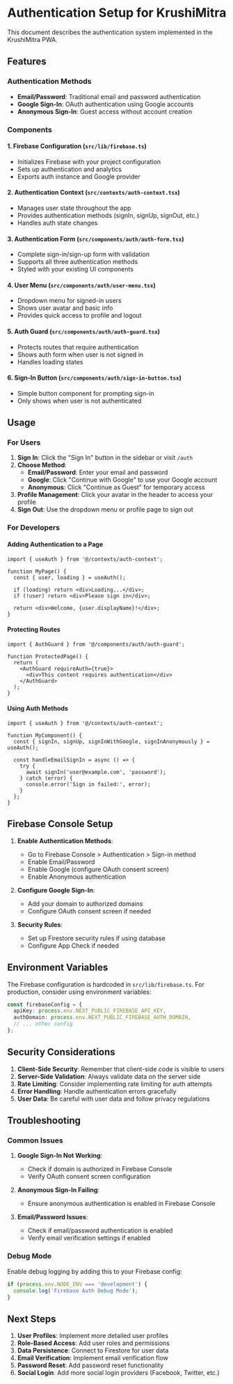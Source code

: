 # Authentication Setup for KrushiMitra

This document describes the authentication system implemented in the KrushiMitra PWA.

## Features

### Authentication Methods
- **Email/Password**: Traditional email and password authentication
- **Google Sign-In**: OAuth authentication using Google accounts
- **Anonymous Sign-In**: Guest access without account creation

### Components

#### 1. Firebase Configuration (`src/lib/firebase.ts`)
- Initializes Firebase with your project configuration
- Sets up authentication and analytics
- Exports auth instance and Google provider

#### 2. Authentication Context (`src/contexts/auth-context.tsx`)
- Manages user state throughout the app
- Provides authentication methods (signIn, signUp, signOut, etc.)
- Handles auth state changes

#### 3. Authentication Form (`src/components/auth/auth-form.tsx`)
- Complete sign-in/sign-up form with validation
- Supports all three authentication methods
- Styled with your existing UI components

#### 4. User Menu (`src/components/auth/user-menu.tsx`)
- Dropdown menu for signed-in users
- Shows user avatar and basic info
- Provides quick access to profile and logout

#### 5. Auth Guard (`src/components/auth/auth-guard.tsx`)
- Protects routes that require authentication
- Shows auth form when user is not signed in
- Handles loading states

#### 6. Sign-In Button (`src/components/auth/sign-in-button.tsx`)
- Simple button component for prompting sign-in
- Only shows when user is not authenticated

## Usage

### For Users

1. **Sign In**: Click the "Sign In" button in the sidebar or visit `/auth`
2. **Choose Method**:
   - **Email/Password**: Enter your email and password
   - **Google**: Click "Continue with Google" to use your Google account
   - **Anonymous**: Click "Continue as Guest" for temporary access
3. **Profile Management**: Click your avatar in the header to access your profile
4. **Sign Out**: Use the dropdown menu or profile page to sign out

### For Developers

#### Adding Authentication to a Page

```tsx
import { useAuth } from '@/contexts/auth-context';

function MyPage() {
  const { user, loading } = useAuth();
  
  if (loading) return <div>Loading...</div>;
  if (!user) return <div>Please sign in</div>;
  
  return <div>Welcome, {user.displayName}!</div>;
}
```

#### Protecting Routes

```tsx
import { AuthGuard } from '@/components/auth/auth-guard';

function ProtectedPage() {
  return (
    <AuthGuard requireAuth={true}>
      <div>This content requires authentication</div>
    </AuthGuard>
  );
}
```

#### Using Auth Methods

```tsx
import { useAuth } from '@/contexts/auth-context';

function MyComponent() {
  const { signIn, signUp, signInWithGoogle, signInAnonymously } = useAuth();
  
  const handleEmailSignIn = async () => {
    try {
      await signIn('user@example.com', 'password');
    } catch (error) {
      console.error('Sign in failed:', error);
    }
  };
}
```

## Firebase Console Setup

1. **Enable Authentication Methods**:
   - Go to Firebase Console > Authentication > Sign-in method
   - Enable Email/Password
   - Enable Google (configure OAuth consent screen)
   - Enable Anonymous authentication

2. **Configure Google Sign-In**:
   - Add your domain to authorized domains
   - Configure OAuth consent screen if needed

3. **Security Rules**:
   - Set up Firestore security rules if using database
   - Configure App Check if needed

## Environment Variables

The Firebase configuration is hardcoded in `src/lib/firebase.ts`. For production, consider using environment variables:

```typescript
const firebaseConfig = {
  apiKey: process.env.NEXT_PUBLIC_FIREBASE_API_KEY,
  authDomain: process.env.NEXT_PUBLIC_FIREBASE_AUTH_DOMAIN,
  // ... other config
};
```

## Security Considerations

1. **Client-Side Security**: Remember that client-side code is visible to users
2. **Server-Side Validation**: Always validate data on the server side
3. **Rate Limiting**: Consider implementing rate limiting for auth attempts
4. **Error Handling**: Handle authentication errors gracefully
5. **User Data**: Be careful with user data and follow privacy regulations

## Troubleshooting

### Common Issues

1. **Google Sign-In Not Working**:
   - Check if domain is authorized in Firebase Console
   - Verify OAuth consent screen configuration

2. **Anonymous Sign-In Failing**:
   - Ensure anonymous authentication is enabled in Firebase Console

3. **Email/Password Issues**:
   - Check if email/password authentication is enabled
   - Verify email verification settings if enabled

### Debug Mode

Enable debug logging by adding this to your Firebase config:

```typescript
if (process.env.NODE_ENV === 'development') {
  console.log('Firebase Auth Debug Mode');
}
```

## Next Steps

1. **User Profiles**: Implement more detailed user profiles
2. **Role-Based Access**: Add user roles and permissions
3. **Data Persistence**: Connect to Firestore for user data
4. **Email Verification**: Implement email verification flow
5. **Password Reset**: Add password reset functionality
6. **Social Login**: Add more social login providers (Facebook, Twitter, etc.) 